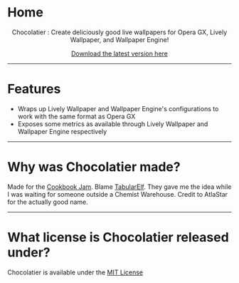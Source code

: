 # Home

<center>
<p>
    Chocolatier : Create deliciously good live wallpapers for Opera GX, Lively Wallpaper, and Wallpaper Engine!
</p>

[Download the latest version here](https://github.com/Sidorakh/chocolatier/releases/)
</center>

---



# Features

- Wraps up Lively Wallpaper and Wallpaper Engine's configurations to work with the same format as Opera GX
- Exposes some metrics as available through Lively Wallpaper and Wallpaper Engine respectively

---

# Why was Chocolatier made?

Made for the [Cookbook Jam](https://itch.io/jam/cookbook-jam-2). Blame [TabularElf](https://github.com/TabularElf). They gave me the idea while I was waiting for someone outside a Chemist Warehouse. Credit to AtlaStar for the actually good name. 

---

# What license is Chocolatier released under?

Chocolatier is available under the [MIT License](https://github.com/Sidorakh/chocolatier/blob/master/LICENSE)